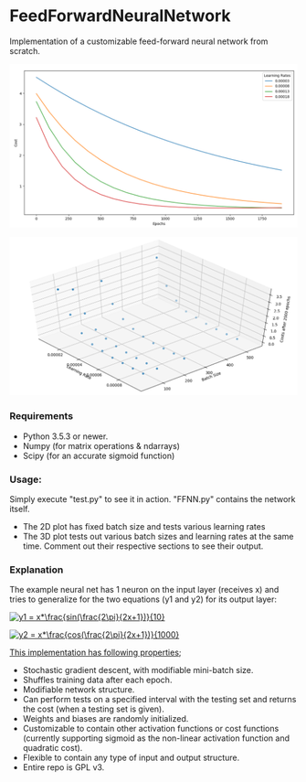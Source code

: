 # FeedForwardNeuralNetwork

Implementation of a customizable feed-forward neural network from scratch.

![2D Plot](https://github.com/canmetan/FeedForwardNeuralNetwork/blob/master/images/2dplot.png?raw=true)

![3D Plot](https://github.com/canmetan/FeedForwardNeuralNetwork/blob/master/images/3dplot.png?raw=true)

### Requirements
* Python 3.5.3 or newer.
* Numpy (for matrix operations & ndarrays)
* Scipy (for an accurate sigmoid function)

### Usage:
Simply execute "test.py" to see it in action. "FFNN.py" contains the network itself.
* The 2D plot has fixed batch size and tests various learning rates
* The 3D plot tests out various batch sizes and learning rates at the same time.
Comment out their respective sections to see their output.

### Explanation
The example neural net has 1 neuron on the input layer (receives x) and tries to generalize for the two equations (y1 and y2) for its output layer:

<a href="https://www.codecogs.com/eqnedit.php?latex=y1&space;=&space;x*\frac{sin(\frac{2\pi}{2x&plus;1})}{10}" target="_blank"><img src="https://latex.codecogs.com/gif.latex?y1&space;=&space;x*\frac{sin(\frac{2\pi}{2x&plus;1})}{10}" title="y1 = x*\frac{sin(\frac{2\pi}{2x+1})}{10}" /></a>

<a href="https://www.codecogs.com/eqnedit.php?latex=y2&space;=&space;x*\frac{cos(\frac{2\pi}{2x&plus;1})}{1000}" target="_blank"><img src="https://latex.codecogs.com/gif.latex?y2&space;=&space;x*\frac{cos(\frac{2\pi}{2x&plus;1})}{1000}" title="y2 = x*\frac{cos(\frac{2\pi}{2x+1})}{1000}" /></a>

<u>This implementation has following properties</u>;

* Stochastic gradient descent, with modifiable mini-batch size.
* Shuffles training data after each epoch.
* Modifiable network structure.
* Can perform tests on a specified interval with the testing set and returns the cost (when a testing set is given).
* Weights and biases are randomly initialized.
* Customizable to contain other activation functions or cost functions (currently supporting sigmoid as the non-linear activation function and quadratic cost).
* Flexible to contain any type of input and output structure.
* Entire repo is GPL v3.